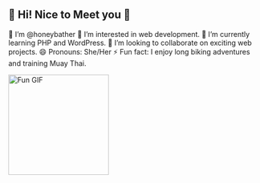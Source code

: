 ## 👋 Hi! Nice to Meet you 💞️

👋 I’m @honeybather
👀 I’m interested in web development.
🌱 I’m currently learning PHP and WordPress.
💞️ I’m looking to collaborate on exciting web projects.
😄 Pronouns: She/Her
⚡️ Fun fact: I enjoy long biking adventures and training Muay Thai.

<a href="https://www.linkedin.com/in/ritagalkov/" target="_blank">
  <img src="https://i.giphy.com/media/v1.Y2lkPTc5MGI3NjExdGJxYWl6ejVvNXhyOHBwdWhhdDkwOHlyamF0cjg2NDByemtzc3hvNiZlcD12MV9pbnRlcm5hbF9naWZfYnlfaWQmY3Q9cw/3o6gE51uXycrKW6D84/giphy.gif" alt="Fun GIF" width="200"/>
</a>


